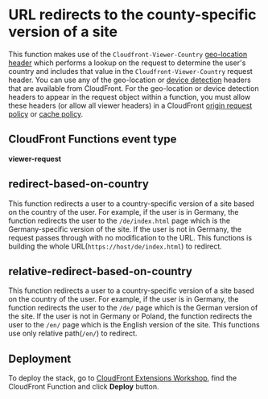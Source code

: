 # URL redirects to the county-specific version of a site

This function makes use of the `Cloudfront-Viewer-Country` [geo-location header](https://docs.aws.amazon.com/AmazonCloudFront/latest/DeveloperGuide/using-cloudfront-headers.html#cloudfront-headers-viewer-location) which performs a lookup on the request to determine the user's country and includes that value in the `Cloudfront-Viewer-Country` request header. You can use any of the geo-location or [device detection](https://docs.aws.amazon.com/AmazonCloudFront/latest/DeveloperGuide/using-cloudfront-headers.html#cloudfront-headers-device-type) headers that are available from CloudFront. For the geo-location or device detection headers to appear in the request object within a function, you must allow these headers (or allow all viewer headers) in a CloudFront [origin request policy](https://docs.aws.amazon.com/AmazonCloudFront/latest/DeveloperGuide/controlling-origin-requests.html#origin-request-understand-origin-request-policy) or [cache policy](https://docs.aws.amazon.com/AmazonCloudFront/latest/DeveloperGuide/controlling-the-cache-key.html#cache-key-understand-cache-policy).

## CloudFront Functions event type

**viewer-request**

## redirect-based-on-country

This function redirects a user to a country-specific version of a site based on the country of the user.
For example, if the user is in Germany, the function redirects the user to the `/de/index.html` page which is the Germany-specific version of the site. If the user is not in Germany, the request passes through with no modification to the URL.
This functions is building the whole URL(`https://host/de/index.html`) to redirect.

## relative-redirect-based-on-country

This function redirects a user to a country-specific version of a site based on the country of the user.
For example, if the user is in Germany, the function redirects the user to the `/de/` page which is the German version of the site. If the user is not in Germany or Poland, the function redirects the user to the `/en/` page which is the English version of the site.
This functions use only relative path(`/en/`) to redirect.

## Deployment

To deploy the stack, go to [CloudFront Extensions Workshop](https://awslabs.github.io/aws-cloudfront-extensions/#cloudfront-function), find the CloudFront Function and click **Deploy** button.